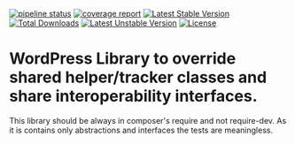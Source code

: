 [![pipeline status](https://gitlab.com/wpdesk/wp-wpdesk-helper-override/badges/master/pipeline.svg)](https://gitlab.com/wpdesk/wp-wpdesk-helper-override/pipelines) 
[![coverage report](https://gitlab.com/wpdesk/wp-wpdesk-helper-override/badges/master/coverage.svg)](https://gitlab.com/wpdesk/wp-wpdesk-helper-override/commits/master) 
[![Latest Stable Version](https://poser.pugx.org/wpdesk/wp-wpdesk-helper-override/v/stable)](https://packagist.org/packages/wpdesk/wp-wpdesk-helper-override) 
[![Total Downloads](https://poser.pugx.org/wpdesk/wp-wpdesk-helper-override/downloads)](https://packagist.org/packages/wpdesk/wp-wpdesk-helper-override) 
[![Latest Unstable Version](https://poser.pugx.org/wpdesk/wp-wpdesk-helper-override/v/unstable)](https://packagist.org/packages/wpdesk/wp-wpdesk-helper-override) 
[![License](https://poser.pugx.org/wpdesk/wp-wpdesk-helper-override/license)](https://packagist.org/packages/wpdesk/wp-wpdesk-helper-override)

WordPress Library to override shared helper/tracker classes and share interoperability interfaces.
===================================================

This library should be always in composer's require and not require-dev.
As it is contains only abstractions and interfaces the tests are meaningless.